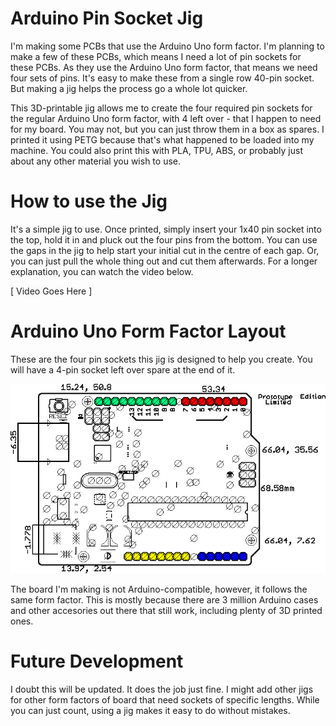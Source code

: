 # Arduino Pin Socket Jig

I'm making some PCBs that use the Arduino Uno form factor. I'm planning to make a few of these PCBs, which means I need a lot of pin sockets for these PCBs. As they use the Arduino Uno form factor, that means we need four sets of pins. It's easy to make these from a single row 40-pin socket. But making a jig helps the process go a whole lot quicker.

This 3D-printable jig allows me to create the four required pin sockets for the regular Arduino Uno form factor, with 4 left over - that I happen to need for my board. You may not, but you can just throw them in a box as spares. I printed it using PETG because that's what happened to be loaded into my machine. You could also print this with PLA, TPU, ABS, or probably just about any other material you wish to use.

# How to use the Jig

It's a simple jig to use. Once printed, simply insert your 1x40 pin socket into the top, hold it in and pluck out the four pins from the bottom. You can use the gaps in the jig to help start your initial cut in the centre of each gap. Or, you can just pull the whole thing out and cut them afterwards. For a longer explanation, you can watch the video below.

[ Video Goes Here ]

# Arduino Uno Form Factor Layout

These are the four pin sockets this jig is designed to help you create. You will have a 4-pin socket left over spare at the end of it.

![Arduino Uno Form Factor Layout](https://github.com/Kaouthia/Arduino-Pin-Socket-Jig/blob/main/images/arduino-uno-pin-sockets.jpg?raw=true)

The board I'm making is not Arduino-compatible, however, it follows the same form factor. This is mostly because there are 3 million Arduino cases and other accesories out there that still work, including plenty of 3D printed ones.

# Future Development

I doubt this will be updated. It does the job just fine. I might add other jigs for other form factors of board that need sockets of specific lengths. While you can just count, using a jig makes it easy to do without mistakes.
